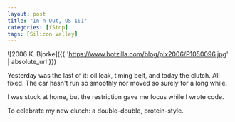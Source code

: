 ```yaml
---
layout: post
title: "In-n-Out, US 101"
categories: [fStop]
tags: [Silicon Valley]
---
```



![2006 K. Bjorke]({{ 'https://www.botzilla.com/blog/pix2006/P1050096.jpg' | absolute_url }})


Yesterday was the last of it: oil leak, timing belt, and today the clutch. All fixed. The car hasn't run so smoothly nor moved so surely for a long while.

I was stuck at home, but the restriction gave me focus while I wrote code.

To celebrate my new clutch: a double-double, protein-style.
